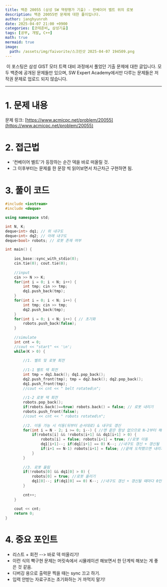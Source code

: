 ```yaml
---
title: 백준 20055 (삼성 SW 역량평가 기출) - 컨베이어 벨트 위의 로봇
description: 백준 20055번 문제에 대한 풀이입니다. 
author: janghyunroh
date: 2025-04-07 21:00 +0900
categories: [코테준비, 삼성기출]
tags: [공부, 개발, C++]
math: true
mermaid: true
image: 
  path: /assets/img/faivorite/스크린샷 2025-04-07 194509.png
---
```


 &nbsp;이 포스팅은 삼성 GIST 모터 트랙 대비 과정에서 풀었던 기출 문제에 대한 글입니다.
 모두 백준에 공개된 문제들만 있으며, SW Expert Academy에서만 다루는 문제들은 저작권 문제로 업로드 되지 않습니다.  

---

# 1. 문제 내용

문제 링크: [https://www.acmicpc.net/problem/20055](https://www.acmicpc.net/problem/20055)

# 2. 접근법


- '컨베이어 벨트'가 등장하는 순간 덱을 바로 떠올릴 것. 
- 그 이후부터는 문제를 한 문장 씩 읽어보면서 차근차근 구현하면 됨. 

# 3. 풀이 코드

```c++
#include <iostream>
#include <deque>

using namespace std;

int N, K;
deque<int> dq1; // 위 내구도
deque<int> dq2; // 아래 내구도
deque<bool> robots; // 로봇 존재 여부

int main() {
    
    ios_base::sync_with_stdio(0);
    cin.tie(0); cout.tie(0);
    
    //input
    cin >> N >> K;
    for(int i = 0; i < N; i++) {
        int tmp; cin >> tmp;
        dq1.push_back(tmp);
    }
    for(int i = 0; i < N; i++) {
        int tmp; cin >> tmp;
        dq2.push_back(tmp);
    }
    for(int i = 0; i < N; i++) { // 초기화
        robots.push_back(false);
    }
    
    //simulate
    int cnt = 0;
    //cout << "start" << '\n';
    while(K > 0) {
        
        //1. 벨트 및 로봇 회전
        
        //1-1 벨트 덱 회전
        int tmp = dq1.back(); dq1.pop_back();
        dq2.push_front(tmp); tmp = dq2.back(); dq2.pop_back();
        dq1.push_front(tmp);
        //cout << cnt << " belt rotated\n";
        
        //1-2 로봇 덱 회전
        robots.pop_back(); 
        if(robots.back()==true) robots.back() = false; // 로봇 내리기
        robots.push_front(false);
        //cout << cnt << " robots rotated\n";
        
        //2. 이동 가능 시 이동(뒤부터 순서대로) & 내구도 갱신
        for(int i = N - 2; i >= 0; i--) { //맨 끝은 항상 없으므로 N-2부터 해도 됨
            if(robots[i] && !robots[i+1] && dq1[i+1] > 0) {
                robots[i] = false; robots[i+1] = true; //로봇 이동
                dq1[i+1]--; if(dq1[i+1] == 0) K--; //내구도 갱신 + 갱신될 때마다 0인지 확인
                if(i+1 == N-1) robots[i+1] = false; //끝에 도착했으면 내리기
            }
        }
        
        //3. 로봇 올림
        if(!robots[0] && dq1[0] > 0) {
            robots[0] = true; //로봇 올리기
            dq1[0]--; if(dq1[0] == 0) K--; //내구도 갱신 + 갱신될 때마다 0인지 확인
        }
        
        cnt++;
    }
    
    cout << cnt;
    return 0;
}

```

# 4. 중요 포인트

- 리스트 + 회전 --> 바로 덱 떠올리기!
- 이런 식의 빡구현 문제는 머릿속에서 시뮬레이션 해보면서 한 단계씩 해보는 게 좋은 것 같음.
- 디버깅 용으로 출력문 찍을 때는 sync 끄고 하기. 
- 입력 안받는 자료구조는 초기화하는 거 까먹지 말기! 

